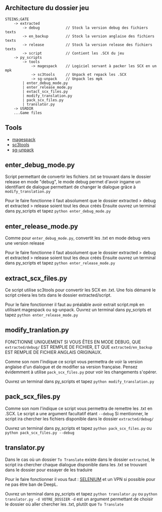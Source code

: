 ## Architecture du dossier jeu
```
STEINS;GATE
    -> extracted
        -> debug            // Stock la version debug des fichiers texts
        -> en_backup        // Stock la version anglaise des fichiers texts
        -> release          // Stock la version release des fichiers texts
        -> script           // Contient les .SCX du jeu
    -> py_scripts
        -> tools
            -> magespack    // Logiciel servant à packer les SCX en un mpk
            -> sc3tools     // Unpack et repack les .SCX
            -> sg-unpack    // Unpack les mpk
        | enter_debug_mode.py
        | enter_release_mode.py
        | extact_scx_files.py
        | modify_translation.py
        | pack_scx_files.py
        | translator.py
    -> USRDIR
    ...Game files
```

## Tools
- [magespack](https://github.com/DanOl98/MagesPack)
- [sc3tools](https://github.com/CommitteeOfZero/sc3tools)
- [sg-unpack](https://github.com/rdavisau/sg-unpack)

## enter_debug_mode.py
Script permettant de convertir les fichiers .txt se trouvant dans le dossier release en mode "debug", le mode debug permet d'avoir ingame un identifiant de dialogue permettant de changer le dialogue grâce à ```modify_translation.py```

Pour le faire fonctionne il faut absolument que le dossier extracted > debug et extracted > release soient tout les deux créés
Ensuite ouvrez un terminal dans py_scripts et tapez `python enter_debug_mode.py`

## enter_release_mode.py
Comme pour `enter_debug_mode.py`, convertit les .txt en mode debug vers une version release

Pour le faire fonctionne il faut absolument que le dossier extracted > debug et extracted > release soient tout les deux créés
Ensuite ouvrez un terminal dans py_scripts et tapez `python enter_release_mode.py`

## extract_scx_files.py
Ce script utilise sc3tools pour convertir les SCX en .txt. Une fois démarré le script créera les txts dans le dossier extracted/script.

Pour le faire fonctionner il faut au préalable avoir extrait script.mpk en utilisant magespack ou sg-unpack.
Ouvrez un terminal dans py_scripts et tapez `python enter_release_mode.py`

## modify_tranlation.py
FONCTIONNE UNIQUEMENT SI VOUS ÊTES EN MODE DEBUG, QUE `extracted/debug/` EST REMPLIE DE FICHIER, ET QUE `extracted/en_backup` EST REMPLIE DE FICHIER ANGLAIS ORIGINAUX.

Comme son nom l'indique ce script vous permettra de voir la version anglaise d'un dialogue et de modifier sa version française. Pensez évidemment à utilise `pack_scx_files.py` pour voir les changements s'opérer.

Ouvrez un terminal dans py_scripts et tapez `python modify_translation.py`

## pack_scx_files.py
Comme son nom l'indique ce script vous permettra de remettre les .txt en .SCX.
Le script a une argument facultatif étant `--debug`
Si mentionner, le script ira chercher les fichiers disponible dans le dossier `extracted/debug/`

Ouvrez un terminal dans py_scripts et tapez `python pack_scx_files.py` ou `python pack_scx_files.py --debug`

## translator.py
Dans le cas où un dossier `To Translate` existe dans le dossier `extracted`, le script ira chercher chaque dialogue disponible dans les .txt se trouvant dans le dossier pour essayer de les traduire

Pour le faire fonctionner il vous faut : [SELENIUM](https://selenium-python.readthedocs.io/) et un VPN si possible pour ne pas être ban de DeepL.

Ouvrez un terminal dans py_scripts et tapez `python translator.py` ou `python translator.py -d VOTRE_DOSSIER`
`-d` est un argument permettant de choisir le dossier où aller chercher les .txt, plutôt que `To Translate`